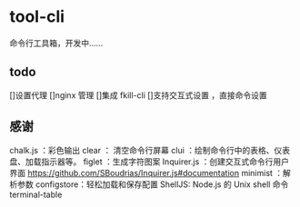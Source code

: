 # tool-cli

命令行工具箱，开发中……

## todo

[]设置代理
[]nginx 管理
[]集成 fkill-cli
[]支持交互式设置 ，直接命令设置

## 感谢

chalk.js ：彩色输出
clear ： 清空命令行屏幕
clui ：绘制命令行中的表格、仪表盘、加载指示器等。
figlet ：生成字符图案
Inquirer.js ：创建交互式命令行用户界面 https://github.com/SBoudrias/Inquirer.js#documentation
minimist ：解析参数
configstore：轻松加载和保存配置
ShellJS: Node.js 的 Unix shell 命令
terminal-table
